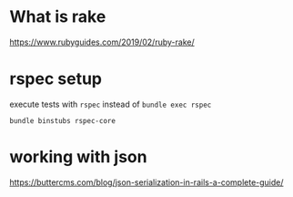 # What is rake
https://www.rubyguides.com/2019/02/ruby-rake/

# rspec setup

execute tests with `rspec` instead of `bundle exec rspec`
```
bundle binstubs rspec-core
```


# working with json
https://buttercms.com/blog/json-serialization-in-rails-a-complete-guide/